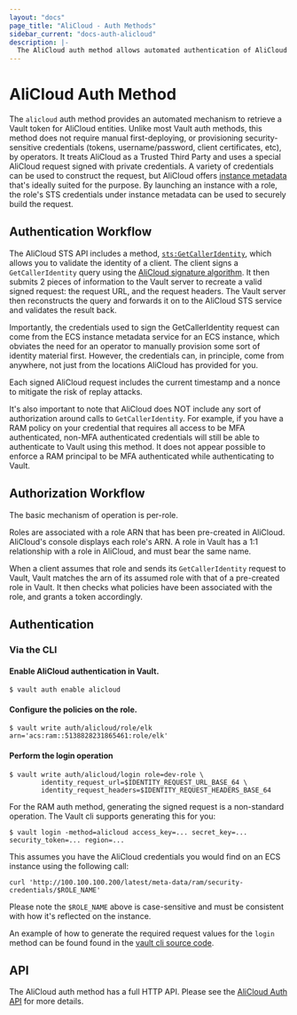 ```yaml
---
layout: "docs"
page_title: "AliCloud - Auth Methods"
sidebar_current: "docs-auth-alicloud"
description: |-
  The AliCloud auth method allows automated authentication of AliCloud entities.
---
```


# AliCloud Auth Method

The `alicloud` auth method provides an automated mechanism to retrieve
a Vault token for AliCloud entities. Unlike most Vault auth methods, this 
method does not require manual first-deploying, or provisioning 
security-sensitive credentials (tokens, username/password, client certificates, 
etc), by operators. It treats AliCloud as a Trusted Third Party and uses a 
special AliCloud request signed with private credentials. A variety of credentials 
can be used to construct the request, but AliCloud offers 
[instance metadata](https://www.alibabacloud.com/help/faq-detail/49122.htm) 
that's ideally suited for the purpose. By launching an instance with a role,
the role's STS credentials under instance metadata can be used to securely 
build the request.

## Authentication Workflow

The AliCloud STS API includes a method,
[`sts:GetCallerIdentity`](https://www.alibabacloud.com/help/doc-detail/43767.htm),
which allows you to validate the identity of a client. The client signs
a `GetCallerIdentity` query using the [AliCloud signature
algorithm](https://www.alibabacloud.com/help/doc-detail/67332.htm). It then 
submits 2 pieces of information to the Vault server to recreate a valid signed 
request: the request URL, and the request headers. The Vault server then 
reconstructs the query and forwards it on to the AliCloud STS service and validates 
the result back.

Importantly, the credentials used to sign the GetCallerIdentity request can come
from the ECS instance metadata service for an ECS instance, which obviates the
need for an operator to manually provision some sort of identity material first.
However, the credentials can, in principle, come from anywhere, not just from
the locations AliCloud has provided for you.

Each signed AliCloud request includes the current timestamp and a nonce to mitigate 
the risk of replay attacks.

It's also important to note that AliCloud does NOT include any sort
of authorization around calls to `GetCallerIdentity`. For example, if you have
a RAM policy on your credential that requires all access to be MFA authenticated,
non-MFA authenticated credentials will still be able to authenticate to Vault 
using this method. It does not appear possible to enforce a RAM principal to be 
MFA authenticated while authenticating to Vault.

## Authorization Workflow

The basic mechanism of operation is per-role. 

Roles are associated with a role ARN that has been pre-created in AliCloud. 
AliCloud's console displays each role's ARN. A role in Vault has a 1:1 relationship
with a role in AliCloud, and must bear the same name.

When a client assumes that role and sends its `GetCallerIdentity` request to Vault,
Vault matches the arn of its assumed role with that of a pre-created role in Vault.
It then checks what policies have been associated with the role, and grants a
token accordingly.

## Authentication

### Via the CLI

#### Enable AliCloud authentication in Vault.

```
$ vault auth enable alicloud
```

#### Configure the policies on the role.

```
$ vault write auth/alicloud/role/elk arn='acs:ram::5138828231865461:role/elk'
```

#### Perform the login operation

```
$ vault write auth/alicloud/login role=dev-role \
        identity_request_url=$IDENTITY_REQUEST_URL_BASE_64 \
        identity_request_headers=$IDENTITY_REQUEST_HEADERS_BASE_64
```

For the RAM auth method, generating the signed request is a non-standard
operation. The Vault cli supports generating this for you:

```
$ vault login -method=alicloud access_key=... secret_key=... security_token=... region=...
```

This assumes you have the AliCloud credentials you would find on an ECS instance using the 
following call:
```
curl 'http://100.100.100.200/latest/meta-data/ram/security-credentials/$ROLE_NAME'
```
Please note the `$ROLE_NAME` above is case-sensitive and must be consistent with how it's reflected
on the instance.

An example of how to generate the required request values for the `login` method
can be found found in the 
[vault cli source code](https://github.com/hashicorp/vault-plugin-auth-alicloud/blob/master/tools/tools.go).

## API

The AliCloud auth method has a full HTTP API. Please see the
[AliCloud Auth API](/api/auth/alicloud/index.html) for more
details.
